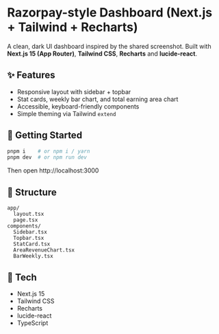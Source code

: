 # Razorpay-style Dashboard (Next.js + Tailwind + Recharts)

A clean, dark UI dashboard inspired by the shared screenshot. Built with **Next.js 15 (App Router)**, **Tailwind CSS**, **Recharts** and **lucide-react**.

## ✨ Features
- Responsive layout with sidebar + topbar
- Stat cards, weekly bar chart, and total earning area chart
- Accessible, keyboard-friendly components
- Simple theming via Tailwind `extend`

## 🚀 Getting Started

```bash
pnpm i    # or npm i / yarn
pnpm dev  # or npm run dev
```

Then open http://localhost:3000

## 📁 Structure
```
app/
  layout.tsx
  page.tsx
components/
  Sidebar.tsx
  Topbar.tsx
  StatCard.tsx
  AreaRevenueChart.tsx
  BarWeekly.tsx
```

## 🧰 Tech
- Next.js 15
- Tailwind CSS
- Recharts
- lucide-react
- TypeScript
```

